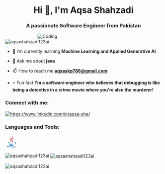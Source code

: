 <h1 align="center">Hi 👋, I'm Aqsa Shahzadi</h1>
<h3 align="center">A passionate Software Engineer from Pakistan</h3>
<img align="right" alt="Coding" width="400" src="https://encrypted-tbn0.gstatic.com/images?q=tbn:ANd9GcQpPyhzYivt3PFr70TGQ_N3ndhWKpDHTiOacg&s">

<p align="left"> <img src="https://komarev.com/ghpvc/?username=aqsashahzadi123ai&label=Profile%20views&color=0e75b6&style=flat" alt="aqsashahzadi123ai" /> </p>

- 🌱 I’m currently learning **Machine Learning and Applied Generative AI**

- 💬 Ask me about **java**

- 📫 How to reach me **aqsaskp786@gmail.com**

- ⚡ Fun fact **I'm a software engineer who believes that debugging is like being a detective in a crime movie where you're also the murderer!**

<h3 align="left">Connect with me:</h3>
<p align="left">
<a href="https://linkedin.com/in/https://www.linkedin.com/in/aqsa-sha/" target="blank"><img align="center" src="https://raw.githubusercontent.com/rahuldkjain/github-profile-readme-generator/master/src/images/icons/Social/linked-in-alt.svg" alt="https://www.linkedin.com/in/aqsa-sha/" height="30" width="40" /></a>
</p>

<h3 align="left">Languages and Tools:</h3>
<p align="left"> <a href="https://www.java.com" target="_blank" rel="noreferrer"> <img src="https://raw.githubusercontent.com/devicons/devicon/master/icons/java/java-original.svg" alt="java" width="40" height="40"/> </a> </p>

<p><img align="left" src="https://github-readme-stats.vercel.app/api/top-langs?username=aqsashahzadi123ai&show_icons=true&locale=en&layout=compact" alt="aqsashahzadi123ai" /></p>

<p>&nbsp;<img align="center" src="https://github-readme-stats.vercel.app/api?username=aqsashahzadi123ai&show_icons=true&locale=en" alt="aqsashahzadi123ai" /></p>

<p><img align="center" src="https://github-readme-streak-stats.herokuapp.com/?user=aqsashahzadi123ai&" alt="aqsashahzadi123ai" /></p>
